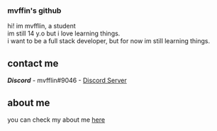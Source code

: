 ### mvffin's github
hi! im mvfflin, a student
<br>
im still 14 y.o but i love learning things.
<br>
i want to be a full stack developer, but for now im still learning things.

## contact me
***Discord*** - mvfflin#9046 - [Discord Server](https://discord.mvlin.xyz)

## about me
you can check my about me [here](https://justme.mvlin.xyz)
